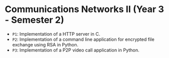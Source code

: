 # Communications Networks II (Year 3 - Semester 2)

- `P1`: Implementation of a HTTP server in C.
- `P2`: Implementation of a command line application for encrypted file exchange using RSA in Python. 
- `P3`: Implementation of a P2P video call application in Python.